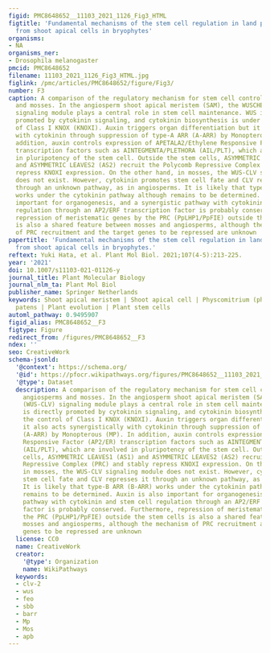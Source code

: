 ```yaml
---
figid: PMC8648652__11103_2021_1126_Fig3_HTML
figtitle: 'Fundamental mechanisms of the stem cell regulation in land plants: lesson
  from shoot apical cells in bryophytes'
organisms:
- NA
organisms_ner:
- Drosophila melanogaster
pmcid: PMC8648652
filename: 11103_2021_1126_Fig3_HTML.jpg
figlink: /pmc/articles/PMC8648652/figure/Fig3/
number: F3
caption: A comparison of the regulatory mechanism for stem cell control between angiosperms
  and mosses. In the angiosperm shoot apical meristem (SAM), the WUSCHEL-CLAVATA (WUS-CLV)
  signaling module plays a central role in stem cell maintenance. WUS is directly
  promoted by cytokinin signaling, and cytokinin biosynthesis is under the control
  of Class I KNOX (KNOXI). Auxin triggers organ differentiation but it also acts synergistically
  with cytokinin through suppression of type-A ARR (A-ARR) by Monopterous (MP). In
  addition, auxin controls expression of APETALA2/Ethylene Responsive Factor (AP2/ER)
  transcription factors such as AINTEGMENTA/PLETHORA (AIL/PLT), which are involved
  in pluripotency of the stem cell. Outside the stem cells, ASYMMETRIC LEAVES1 (AS1)
  and ASYMMETRIC LEAVES2 (AS2) recruit the Polycomb Repressive Complex (PRC) and stably
  repress KNOXI expression. On the other hand, in mosses, the WUS-CLV signaling module
  does not exist. However, cytokinin promotes stem cell fate and CLV represses it
  through an unknown pathway, as in angiosperms. It is likely that type-B ARR (B-ARR)
  works under the cytokinin pathway although remains to be determined. Auxin is also
  important for organogenesis, and a synergistic pathway with cytokinin and stem cell
  regulation through an AP2/ERF transcription factor is probably conserved. Furthermore,
  repression of meristematic genes by the PRC (PpLHP1/PpFIE) outside the stem cells
  is also a shared feature between mosses and angiosperms, although the mechanism
  of PRC recruitment and the target genes to be repressed are unknown
papertitle: 'Fundamental mechanisms of the stem cell regulation in land plants: lesson
  from shoot apical cells in bryophytes.'
reftext: Yuki Hata, et al. Plant Mol Biol. 2021;107(4-5):213-225.
year: '2021'
doi: 10.1007/s11103-021-01126-y
journal_title: Plant Molecular Biology
journal_nlm_ta: Plant Mol Biol
publisher_name: Springer Netherlands
keywords: Shoot apical meristem | Shoot apical cell | Physcomitrium (physcomitrella)
  patens | Plant evolution | Plant stem cells
automl_pathway: 0.9495907
figid_alias: PMC8648652__F3
figtype: Figure
redirect_from: /figures/PMC8648652__F3
ndex: ''
seo: CreativeWork
schema-jsonld:
  '@context': https://schema.org/
  '@id': https://pfocr.wikipathways.org/figures/PMC8648652__11103_2021_1126_Fig3_HTML.html
  '@type': Dataset
  description: A comparison of the regulatory mechanism for stem cell control between
    angiosperms and mosses. In the angiosperm shoot apical meristem (SAM), the WUSCHEL-CLAVATA
    (WUS-CLV) signaling module plays a central role in stem cell maintenance. WUS
    is directly promoted by cytokinin signaling, and cytokinin biosynthesis is under
    the control of Class I KNOX (KNOXI). Auxin triggers organ differentiation but
    it also acts synergistically with cytokinin through suppression of type-A ARR
    (A-ARR) by Monopterous (MP). In addition, auxin controls expression of APETALA2/Ethylene
    Responsive Factor (AP2/ER) transcription factors such as AINTEGMENTA/PLETHORA
    (AIL/PLT), which are involved in pluripotency of the stem cell. Outside the stem
    cells, ASYMMETRIC LEAVES1 (AS1) and ASYMMETRIC LEAVES2 (AS2) recruit the Polycomb
    Repressive Complex (PRC) and stably repress KNOXI expression. On the other hand,
    in mosses, the WUS-CLV signaling module does not exist. However, cytokinin promotes
    stem cell fate and CLV represses it through an unknown pathway, as in angiosperms.
    It is likely that type-B ARR (B-ARR) works under the cytokinin pathway although
    remains to be determined. Auxin is also important for organogenesis, and a synergistic
    pathway with cytokinin and stem cell regulation through an AP2/ERF transcription
    factor is probably conserved. Furthermore, repression of meristematic genes by
    the PRC (PpLHP1/PpFIE) outside the stem cells is also a shared feature between
    mosses and angiosperms, although the mechanism of PRC recruitment and the target
    genes to be repressed are unknown
  license: CC0
  name: CreativeWork
  creator:
    '@type': Organization
    name: WikiPathways
  keywords:
  - clv-2
  - wus
  - feo
  - sbb
  - barr
  - Mp
  - Mos
  - apb
---
```

